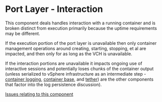 # Port Layer - Interaction

This component deals handles interaction with a running container and is broken distinct from execution primarily because the uptime requirements may be different.

If the execution portion of the port layer is unavailable then only container management operations around creating, starting, stopping, et al are impacted, and then only for as long as the VCH is unavailable.

If the interaction portions are unavailable it impacts ongoing use of interactive sessions and potentially loses chunks of the container output (unless serialized to vSphere infrastructure as an intermediate step - [container logging](container-logging.md), [container base](container-base.md), and [tether](tether.md)) are the other components that factor into the log persistence discussion).

[Issues relating to this component](https://github.com/vmware/vic/labels/component%2Fportlayer%2Finteraction)
